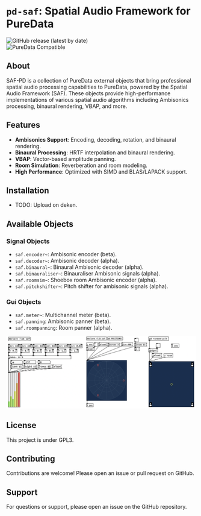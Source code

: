 # `pd-saf`: Spatial Audio Framework for PureData

![GitHub release (latest by date)](https://img.shields.io/github/v/release/leomccormack/Spatial_Audio_Framework)  
![PureData Compatible](https://img.shields.io/badge/PureData-0.52--tested-blue)  

## About

SAF-PD is a collection of PureData external objects that bring professional spatial audio processing capabilities to PureData, powered by the Spatial Audio Framework (SAF). These objects provide high-performance implementations of various spatial audio algorithms including Ambisonics processing, binaural rendering, VBAP, and more.

## Features

- **Ambisonics Support**: Encoding, decoding, rotation, and binaural rendering.
- **Binaural Processing**: HRTF interpolation and binaural rendering.
- **VBAP**: Vector-based amplitude panning.
- **Room Simulation**: Reverberation and room modeling.
- **High Performance**: Optimized with SIMD and BLAS/LAPACK support.

## Installation

- TODO: Upload on deken.

## Available Objects

### Signal Objects 

- `saf.encoder~`: Ambisonic encoder (beta).
- `saf.decoder~`: Ambisonic decoder (alpha).
- `saf.binaural~`: Binaural Ambisonic decoder (alpha).
- `saf.binauraliser~`: Binauraliser Ambisonic signals (alpha).
- `saf.roomsim~`: Shoebox room Ambisonic encoder (alpha).
- `saf.pitchshifter~`: Pitch shifter for ambisonic signals (alpha).

### Gui Objects

- `saf.meter~`: Multichannel meter (beta).
- `saf.panning`: Ambisonic panner (beta).
- `saf.roompanning`: Room panner (alpha).

<img src="Resources/img/pd_saf_combined.png">

## License

This project is under GPL3.

## Contributing

Contributions are welcome! Please open an issue or pull request on GitHub.

## Support

For questions or support, please open an issue on the GitHub repository.
